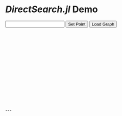 


# *DirectSearch.jl* Demo

<input type="text" id="vector_input">
<button type="button" id="inp_button">Set Point</button>
<button type="button" id="load_button">Load Graph </button>

<script>
document.getElementById("inp_button").onclick = function (){
	ws.send(JSON.stringify({type:"path",inp: JSON.parse("[" + document.getElementById("vector_input").value + "]")}))
}
document.getElementById("load_button").onclick = function (){
    ws.send(JSON.stringify({type:"surface"}))
}
</script>
<div id="tester" style="width:600px;height:250px;"></div>
---




